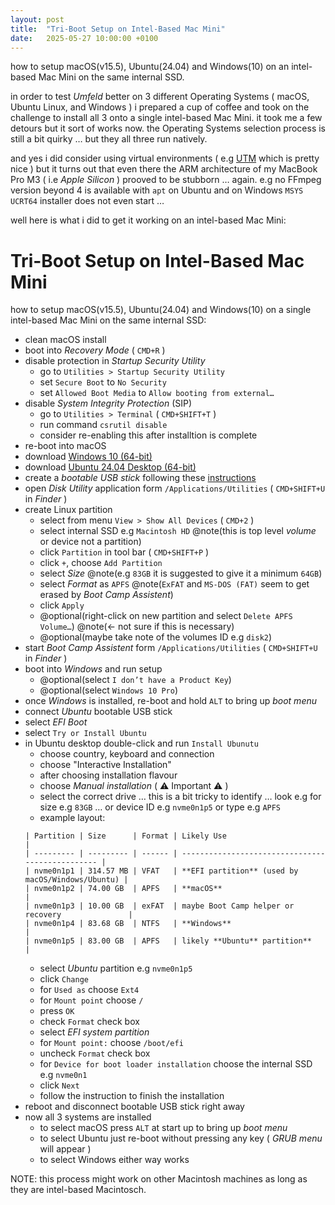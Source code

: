 ```yaml
---
layout: post
title:  "Tri-Boot Setup on Intel-Based Mac Mini"
date:   2025-05-27 10:00:00 +0100
---
```


how to setup macOS(v15.5), Ubuntu(24.04) and Windows(10) on an intel-based Mac Mini on the same internal SSD.

in order to test *Umfeld* better on 3 different Operating Systems ( macOS, Ubuntu Linux, and Windows ) i prepared a cup of coffee and took on the challenge to install all 3 onto a single intel-based Mac Mini. it took me a few detours but it sort of works now. the Operating Systems selection process is still a bit quirky … but they all three run natively.

and yes i did consider using virtual environments ( e.g [UTM](https://getutm.app) which is pretty nice ) but it turns out that even there the ARM architecture of my MacBook Pro M3 ( i.e *Apple Silicon* ) prooved to be stubborn … again. e.g no FFmpeg version beyond 4 is available with `apt` on Ubuntu and on Windows `MSYS UCRT64` installer does not even start …

well here is what i did to get it working on an intel-based Mac Mini:

# Tri-Boot Setup on Intel-Based Mac Mini

how to setup macOS(v15.5), Ubuntu(24.04) and Windows(10) on a single intel-based Mac Mini on the same internal SSD:

- clean macOS install
- boot into *Recovery Mode* ( `CMD+R` )
- disable protection in *Startup Security Utility* 
    - go to `Utilities > Startup Security Utility`
    - set `Secure Boot` to `No Security`
    - set `Allowed Boot Media` to `Allow booting from external…`
- disable *System Integrity Protection* (SIP)
    - go to `Utilities > Terminal` (  `CMD+SHIFT+T` )
    - run command `csrutil disable`
    - consider re-enabling this after installtion is complete
- re-boot into macOS
- download [Windows 10 (64-bit)](https://www.microsoft.com/en-en/software-download/windows10ISO)
- download [Ubuntu 24.04 Desktop (64-bit)](https://ubuntu.com/download/desktop)
- create a *bootable USB stick* following these [instructions](https://ubuntu.com/tutorials/install-ubuntu-desktop)
- open *Disk Utility* application form `/Applications/Utilities` ( `CMD+SHIFT+U` in *Finder* )
- create Linux partition 
    - select from menu `View > Show All Devices` ( `CMD+2` )
    - select internal SSD e.g `Macintosh HD` @note(this is top level *volume* or device not a partition)
    - click `Partition` in tool bar ( `CMD+SHIFT+P` )
    - click `+`, choose `Add Partition` 
    - select *Size* @note(e.g `83GB` it is suggested to give it a minimum `64GB`)
    - select *Format* as `APFS` @note(`ExFAT` and `MS-DOS (FAT)` seem to get erased by *Boot Camp Assistent*)
    - click `Apply`
    - @optional(right-click on new partition and select `Delete APFS Volume…`) @note(<- not sure if this is necessary)
    - @optional(maybe take note of the volumes ID e.g `disk2`)
- start *Boot Camp Assistent* form `/Applications/Utilities` ( `CMD+SHIFT+U` in *Finder* )
- boot into *Windows* and run setup
    - @optional(select `I don’t have a Product Key`)
    - @optional(select `Windows 10 Pro`)
- once *Windows* is installed, re-boot and hold `ALT` to bring up *boot menu*
- connect *Ubuntu* bootable USB stick
- select *EFI Boot* 
- select `Try or Install Ubuntu`
- in Ubuntu desktop double-click and run `Install Ubunutu`
    - choose country, keyboard and connection
    - choose "Interactive Installation"
    - after choosing installation flavour
    - choose *Manual installation* ( ⚠️ Important ⚠️ )
    - select the correct drive … this is a bit tricky to identify … look e.g for size e.g `83GB` … or device ID e.g `nvme0n1p5` or type e.g `APFS`
    - example layout:
    ```
    | Partition | Size      | Format | Likely Use                                       |
    | --------- | --------- | ------ | ------------------------------------------------ |
    | nvme0n1p1 | 314.57 MB | VFAT   | **EFI partition** (used by macOS/Windows/Ubuntu) |
    | nvme0n1p2 | 74.00 GB  | APFS   | **macOS**                                        |
    | nvme0n1p3 | 10.00 GB  | exFAT  | maybe Boot Camp helper or recovery               |
    | nvme0n1p4 | 83.68 GB  | NTFS   | **Windows**                                      |
    | nvme0n1p5 | 83.00 GB  | APFS   | likely **Ubuntu** partition**                    |
    ```
    - select *Ubuntu* partition e.g `nvme0n1p5`
    - click `Change`
    - for `Used as` choose `Ext4`
    - for `Mount point` choose `/`
    - press `OK`
    - check `Format` check box
    - select *EFI system partition*
    - for `Mount point:` choose `/boot/efi`
    - uncheck `Format` check box
    - for `Device for boot loader installation` choose the internal SSD e.g `nvme0n1`
    - click `Next`
    - follow the instruction to finish the installation
- reboot and disconnect bootable USB stick right away
- now all 3 systems are installed 
    - to select macOS press `ALT` at start up to bring up *boot menu*
    - to select Ubuntu just re-boot without pressing any key ( *GRUB menu* will appear )
    - to select Windows either way works

NOTE: this process might work on other Macintosh machines as long as they are intel-based Macintosch.